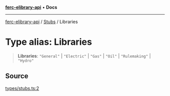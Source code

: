 [**ferc-elibrary-api**](../../../README.md) • **Docs**

***

[ferc-elibrary-api](../../../globals.md) / [Stubs](../README.md) / Libraries

# Type alias: Libraries

> **Libraries**: `"General"` \| `"Electric"` \| `"Gas"` \| `"Oil"` \| `"Rulemaking"` \| `"Hydro"`

## Source

[types/stubs.ts:2](https://github.com/4very/ferc-elibrary-api/blob/26cf3a80a2b0f4f142a63a2fbb278e16f26a1d37/src/types/stubs.ts#L2)
